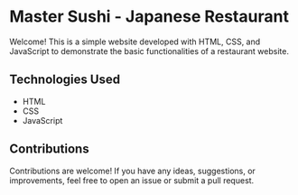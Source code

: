 # Master Sushi - Japanese Restaurant

Welcome! This is a simple website developed with HTML, CSS, and JavaScript to demonstrate the basic functionalities of a restaurant website.

## Technologies Used

- HTML
- CSS
- JavaScript

## Contributions

Contributions are welcome! If you have any ideas, suggestions, or improvements, feel free to open an issue or submit a pull request.